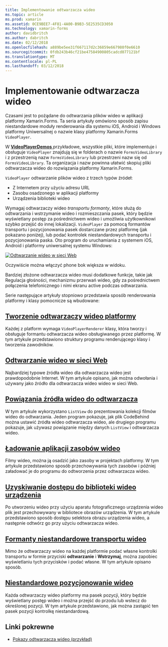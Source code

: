 ```yaml
---
title: Implementowanie odtwarzacza wideo
ms.topic: article
ms.prod: xamarin
ms.assetid: 0CE9BEE7-4F81-4A00-B9B3-5E2535CD3050
ms.technology: xamarin-forms
author: davidbritch
ms.author: dabritch
ms.date: 02/12/2018
ms.openlocfilehash: a889be5ee31f667117d2c36859e667980f0e6610
ms.sourcegitcommit: 0fdb243b46cf21be47584900805cadcd077121bf
ms.translationtype: MT
ms.contentlocale: pl-PL
ms.lasthandoff: 03/12/2018
---
```

# <a name="implementing-a-video-player"></a>Implementowanie odtwarzacza wideo

Czasami jest to pożądane do odtwarzania plików wideo w aplikacji platformy Xamarin.Forms. Ta seria artykuły omówiono sposób zapisu niestandardowe moduły renderowania dla systemu iOS, Android i Windows platformy Uniwersalnej o nazwie klasy platformy Xamarin.Forms `VideoPlayer`.

W [ **VideoPlayerDemos** ](https://developer.xamarin.com/samples/xamarin-forms/customrenderers/VideoPlayerDemos/) przykładowe, wszystkie pliki, które implementuje i obsługuje `VideoPlayer` znajdują się w folderach o nazwie `FormsVideoLibrary` i z przestrzenią nazw `FormsVideoLibrary` lub przestrzeni nazw się od `FormsVideoLibrary`. Ta organizacja i nazw powinna ułatwić skopiuj pliki odtwarzacza wideo do rozwiązania platformy Xamarin.Forms.

`VideoPlayer` odtwarzanie plików wideo z trzech typów źródeł:

- Z Internetem przy użyciu adresu URL
- Zasobu osadzonego w aplikacji platformy
- Urządzenia biblioteki wideo

Wymagaj odtwarzaczy wideo *transportu formanty*, które służą do odtwarzania i wstrzymanie wideo i rozmieszczania pasek, który będzie wyświetlany postęp za pośrednictwem wideo i umożliwia użytkownikowi szybko przejść do innej lokalizacji. `VideoPlayer` za pomocą formantów transportu i pozycjonowania pasek dostarczane przez platformę (jak pokazano poniżej), lub podać kontrolek niestandardowych transportu i pozycjonowania paska. Oto program do uruchamiania z systemem iOS, Android i platformy uniwersalnej systemu Windows:

[![Odtwarzanie wideo w sieci Web](web-videos-images/playwebvideo-small.png "odtwarzania wideo w sieci Web")](web-videos-images/playwebvideo-large.png#lightbox "odtwarzania wideo w sieci Web")

Oczywiście można włączyć phone bok większa w widoku.

Bardziej złożone odtwarzacza wideo musi dodatkowe funkcje, takie jak Regulacja głośności, mechanizmu przerwań wideo, gdy za pośrednictwem połączenia telefonicznego i nimi ekranu active podczas odtwarzania.

Serie następujące artykuły stopniowo przedstawia sposób renderowania platformy i klasy pomocnicze są wbudowane:

## <a name="creating-the-platform-video-playersplayer-creationmd"></a>[Tworzenie odtwarzaczy wideo platformy](player-creation.md)

Każdej z platform wymaga `VideoPlayerRenderer` klasy, która tworzy i obsługuje formantu odtwarzacza wideo obsługiwanego przez platformę. W tym artykule przedstawiono struktury programu renderującego klasy i tworzenia zawodników.

## <a name="playing-a-web-videoweb-videosmd"></a>[Odtwarzanie wideo w sieci Web](web-videos.md)

Najbardziej typowe źródła wideo dla odtwarzacza wideo jest prawdopodobnie Internet. W tym artykule opisano, jak można odwołania i używany jako źródło dla odtwarzacza wideo wideo w sieci Web.

## <a name="binding-video-sources-to-the-playersource-bindingsmd"></a>[Powiązania źródła wideo do odtwarzacza](source-bindings.md)

W tym artykule wykorzystano `ListView` do prezentowania kolekcji filmów wideo do odtwarzania. Jeden program pokazuje, jak plik CodeBehind można ustawić źródła wideo odtwarzacza wideo, ale drugiego programu pokazuje, jak używasz powiązanie między danych `ListView` i odtwarzacza wideo.

## <a name="loading-application-resource-videosloading-resourcesmd"></a>[Ładowanie aplikacji zasobów wideo](loading-resources.md)

Filmy wideo, można ją osadzić jako zasoby w projektach platformy. W tym artykule przedstawiono sposób przechowywania tych zasobów i później załadować je do programu do odtworzenia przez odtwarzacza wideo.

## <a name="accessing-the-devices-video-libraryaccessing-librarymd"></a>[Uzyskiwanie dostępu do biblioteki wideo urządzenia](accessing-library.md)

Po utworzeniu wideo przy użyciu aparatu fotograficznego urządzenia wideo plik jest przechowywany w bibliotece obrazów urządzenia. W tym artykule przedstawiono sposób dostępu selektora obrazu urządzenia wideo, a następnie odtwórz go przy użyciu odtwarzacza wideo.

## <a name="custom-video-transport-controlscustom-transportmd"></a>[Formanty niestandardowe transportu wideo](custom-transport.md)

Mimo że odtwarzaczy wideo na każdej platformie podać własne kontrolki transportu w formie przyciski **odtwarzanie** i **Wstrzymaj**, można zapobiec wyświetlaniu tych przycisków i podać własne. W tym artykule opisano sposób.

## <a name="custom-video-positioningcustom-positioningmd"></a>[Niestandardowe pozycjonowanie wideo](custom-positioning.md)

Każda odtwarzaczy wideo platformy ma pasek pozycji, który będzie wyświetlany postęp wideo i można przejść do przodu lub wstecz do określonej pozycji. W tym artykule przedstawiono, jak można zastąpić ten pasek pozycji kontrolkę niestandardową.





## <a name="related-links"></a>Linki pokrewne

- [Pokazy odtwarzacza wideo (przykład)](https://developer.xamarin.com/samples/xamarin-forms/customrenderers/VideoPlayerDemos/)
